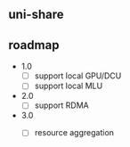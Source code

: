 ## uni-share

## roadmap

- 1.0
  - [ ] support local GPU/DCU 
  - [ ] support local MLU

- 2.0
  - [ ] support RDMA

- 3.0
  - [ ] resource aggregation

 

